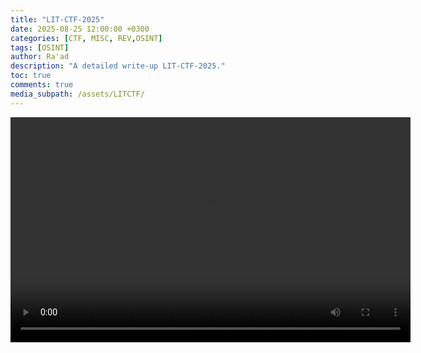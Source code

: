 ```yaml
---
title: "LIT-CTF-2025"
date: 2025-08-25 12:00:00 +0300
categories: [CTF, MISC, REV,OSINT]
tags: [OSINT]
author: Ra'ad
description: "A detailed write-up LIT-CTF-2025."
toc: true
comments: true
media_subpath: /assets/LITCTF/
---
```

<video width="640" height="360" controls>
  <source src="lang.mp4" type="video/mp4">
  Your browser does not support the video tag.
</video>
